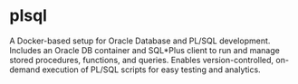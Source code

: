 # plsql
A Docker-based setup for Oracle Database and PL/SQL development. Includes an Oracle DB container and SQL*Plus client to run and manage stored procedures, functions, and queries. Enables version-controlled, on-demand execution of PL/SQL scripts for easy testing and analytics.
